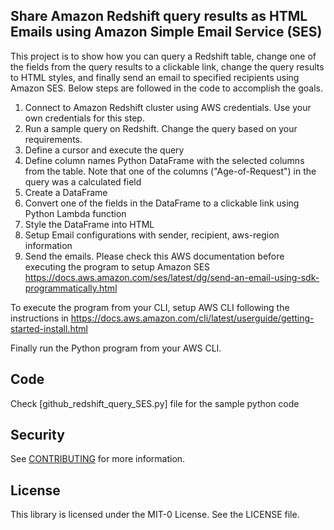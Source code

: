 ## Share Amazon Redshift query results as HTML Emails using Amazon Simple Email Service (SES)

This project is to show how you can query a Redshift table, change one of the fields from the query results to a clickable link, change the query results to HTML styles, and finally send an email to specified recipients using Amazon SES. Below steps are followed in the code to accomplish the goals.
1.	Connect to Amazon Redshift cluster using AWS credentials. Use your own credentials for this step.
2.	Run a sample query on Redshift. Change the query based on your requirements. 
3.	Define a cursor and execute the query
4.	Define column names Python DataFrame with the selected columns from the table. Note that one of the columns ("Age-of-Request") in the query was a calculated field 
5.	Create a DataFrame
6.	Convert one of the fields in the DataFrame to a clickable link using Python Lambda function
7.	Style the DataFrame into HTML
8.	Setup Email configurations with sender, recipient, aws-region information
9.	Send the emails. Please check this AWS documentation before executing the program to setup Amazon SES https://docs.aws.amazon.com/ses/latest/dg/send-an-email-using-sdk-programmatically.html 

To execute the program from your CLI, setup AWS CLI following the instructions in https://docs.aws.amazon.com/cli/latest/userguide/getting-started-install.html 

Finally run the Python program from your AWS CLI.

## Code 
Check [github_redshift_query_SES.py] file for the sample python code

## Security

See [CONTRIBUTING](CONTRIBUTING.md#security-issue-notifications) for more information.

## License

This library is licensed under the MIT-0 License. See the LICENSE file.

